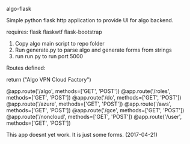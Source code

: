 algo-flask

Simple python flask http application to provide UI for algo backend.

requires:
flask
flaskwtf
flask-bootstrap

1. Copy algo main script to repo folder
2. Run generate.py to parse algo and generate forms from strings
3. run run.py to run port 5000

Routes defined:

return ("Algo VPN Cloud Factory")


@app.route('/algo', methods=['GET', 'POST'])
@app.route('/roles', methods=['GET', 'POST'])
@app.route('/do', methods=['GET', 'POST'])
@app.route('/azure', methods=['GET', 'POST'])
@app.route('/aws', methods=['GET', 'POST'])
@app.route('/gce', methods=['GET', 'POST'])
@app.route('/noncloud', methods=['GET', 'POST'])
@app.route('/user', methods=['GET', 'POST'])



This app doesnt yet work. It is just some forms. (2017-04-21)